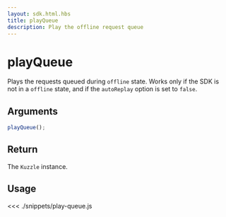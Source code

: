 ```yaml
---
layout: sdk.html.hbs
title: playQueue
description: Play the offline request queue
---
```


# playQueue

Plays the requests queued during `offline` state.
Works only if the SDK is not in a `offline` state, and if the `autoReplay` option is set to `false`.

## Arguments

```javascript
playQueue();
```

## Return

The `Kuzzle` instance.

## Usage

<<< ./snippets/play-queue.js
